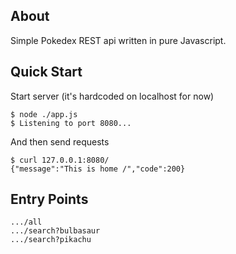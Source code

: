## About
Simple Pokedex REST api written in pure Javascript.

## Quick Start
Start server (it's hardcoded on localhost for now)
```console
$ node ./app.js
$ Listening to port 8080...
```
And then send requests
```console
$ curl 127.0.0.1:8080/
{"message":"This is home /","code":200}
```

## Entry Points
```console
.../all
.../search?bulbasaur
.../search?pikachu
```

